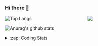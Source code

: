 ### Hi there 👋

<!--
**tao8687/tao8687** is a ✨ _special_ ✨ repository because its `README.md` (this file) appears on your GitHub profile.

Here are some ideas to get you started:

- 🔭 I’m currently working on ...
- 🌱 I’m currently learning ...
- 👯 I’m looking to collaborate on ...
- 🤔 I’m looking for help with ...
- 💬 Ask me about ...
- 📫 How to reach me: ...
- 😄 Pronouns: ...
- ⚡ Fun fact: ...
-->

<img align='right' src="https://media.giphy.com/media/M9gbBd9nbDrOTu1Mqx/giphy.gif" width="240">

  
![Top Langs](https://github-readme-stats.vercel.app/api/top-langs/?username=tao8687&layout=compact&title_color=23238E&text_color=A67D3D)

![Anurag's github stats](https://github-readme-stats.vercel.app/api?username=tao8687&show_icons=true&&text_color=A67D3D&title_color=23238E&show_icons=false&count_private=true&hide=stars)

<details>
  <summary>:zap: Coding Stats</summary>
  <br>
    
<!--START_SECTION:waka-->
![Code Time](http://img.shields.io/badge/Code%20Time-1%2C229%20hrs%2019%20mins-blue)

![Profile Views](http://img.shields.io/badge/Profile%20Views-0-blue)

**🐱 My GitHub Data** 

> 📦 1.5 MB Used in GitHub's Storage 
 > 
> 🏆 138 Contributions in the Year 2023
 > 
> 🚫 Not Opted to Hire
 > 
> 📜 50 Public Repositories 
 > 
> 🔑 22 Private Repositories 
 > 
**I'm an Early 🐤** 

```text
🌞 Morning                1006 commits        █████████████████████░░░░   83.14 % 
🌆 Daytime                84 commits          ██░░░░░░░░░░░░░░░░░░░░░░░   06.94 % 
🌃 Evening                116 commits         ██░░░░░░░░░░░░░░░░░░░░░░░   09.59 % 
🌙 Night                  4 commits           ░░░░░░░░░░░░░░░░░░░░░░░░░   00.33 % 
```
📅 **I'm Most Productive on Wednesday** 

```text
Monday                   175 commits         ████░░░░░░░░░░░░░░░░░░░░░   14.46 % 
Tuesday                  162 commits         ███░░░░░░░░░░░░░░░░░░░░░░   13.39 % 
Wednesday                227 commits         █████░░░░░░░░░░░░░░░░░░░░   18.76 % 
Thursday                 152 commits         ███░░░░░░░░░░░░░░░░░░░░░░   12.56 % 
Friday                   170 commits         ████░░░░░░░░░░░░░░░░░░░░░   14.05 % 
Saturday                 166 commits         ███░░░░░░░░░░░░░░░░░░░░░░   13.72 % 
Sunday                   158 commits         ███░░░░░░░░░░░░░░░░░░░░░░   13.06 % 
```


📊 **This Week I Spent My Time On** 

```text
🕑︎ Time Zone: Asia/Shanghai

💬 Programming Languages: 
C                        22 hrs 53 mins      ███████████████░░░░░░░░░░   60.03 % 
Text                     10 hrs 5 mins       ███████░░░░░░░░░░░░░░░░░░   26.46 % 
Python                   3 hrs 57 mins       ███░░░░░░░░░░░░░░░░░░░░░░   10.39 % 
Makefile                 36 mins             ░░░░░░░░░░░░░░░░░░░░░░░░░   01.58 % 
C++                      22 mins             ░░░░░░░░░░░░░░░░░░░░░░░░░   00.97 % 

🔥 Editors: 
VS Code                  38 hrs 8 mins       █████████████████████████   100.00 % 

🐱‍💻 Projects: 
vc0768                   38 hrs 2 mins       █████████████████████████   99.77 % 
VC0768_NPU_ToolKits_V1.0.3 mins              ░░░░░░░░░░░░░░░░░░░░░░░░░   00.13 % 
sylixOS                  2 mins              ░░░░░░░░░░░░░░░░░░░░░░░░░   00.09 % 
pto2caffe                0 secs              ░░░░░░░░░░░░░░░░░░░░░░░░░   00.01 % 

💻 Operating System: 
Linux                    38 hrs 8 mins       █████████████████████████   100.00 % 
```

**I Mostly Code in Python** 

```text
Python                   9 repos             ████████░░░░░░░░░░░░░░░░░   31.03 % 
C++                      7 repos             ██████░░░░░░░░░░░░░░░░░░░   24.14 % 
JavaScript               2 repos             ██░░░░░░░░░░░░░░░░░░░░░░░   06.90 % 
Batchfile                1 repo              █░░░░░░░░░░░░░░░░░░░░░░░░   03.45 % 
HTML                     1 repo              █░░░░░░░░░░░░░░░░░░░░░░░░   03.45 % 
```



**Timeline**

![Lines of Code chart](https://raw.githubusercontent.com/tao8687/tao8687/master/assets/bar_graph.png)


 Last Updated on 16/05/2023 01:23:43 UTC
<!--END_SECTION:waka-->
</details>
